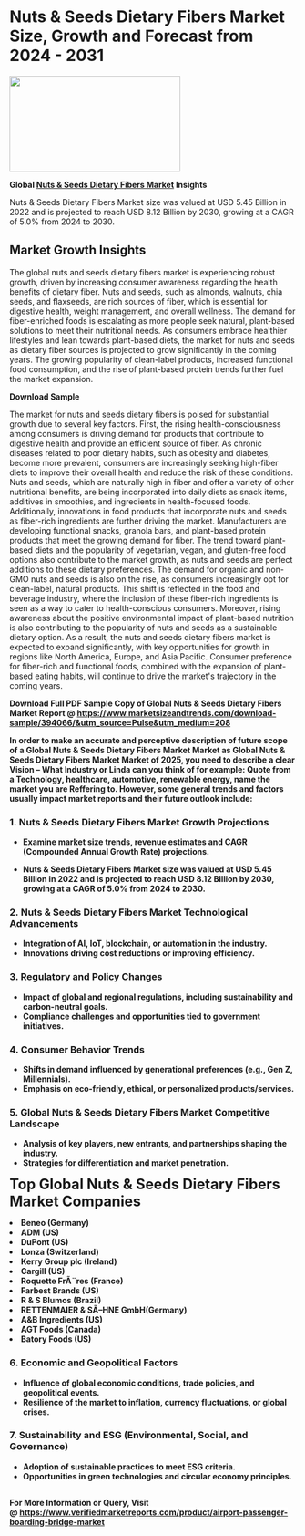 <H1>Nuts & Seeds Dietary Fibers Market Size, Growth and Forecast from 2024 - 2031</H1><img class="aligncenter size-medium wp-image-584254" src="https://thirdeyenews.in/wp-content/uploads/2024/09/Global-Market-Research-300x168.jpeg" alt="" width="300" height="168" /><p><strong>Global&nbsp;<a href="https://www.marketsizeandtrends.com/download-sample/394066/&amp;utm_source=Pulse&amp;utm_medium=208">Nuts & Seeds Dietary Fibers Market</a> Insights</strong></p><p>Nuts & Seeds Dietary Fibers Market size was valued at USD 5.45 Billion in 2022 and is projected to reach USD 8.12 Billion by 2030, growing at a CAGR of 5.0% from 2024 to 2030.</p><p><h2>Market Growth Insights</h2> <p>The global nuts and seeds dietary fibers market is experiencing robust growth, driven by increasing consumer awareness regarding the health benefits of dietary fiber. Nuts and seeds, such as almonds, walnuts, chia seeds, and flaxseeds, are rich sources of fiber, which is essential for digestive health, weight management, and overall wellness. The demand for fiber-enriched foods is escalating as more people seek natural, plant-based solutions to meet their nutritional needs. As consumers embrace healthier lifestyles and lean towards plant-based diets, the market for nuts and seeds as dietary fiber sources is projected to grow significantly in the coming years. The growing popularity of clean-label products, increased functional food consumption, and the rise of plant-based protein trends further fuel the market expansion.</p> <p><strong>Download Sample</strong></p> <p>The market for nuts and seeds dietary fibers is poised for substantial growth due to several key factors. First, the rising health-consciousness among consumers is driving demand for products that contribute to digestive health and provide an efficient source of fiber. As chronic diseases related to poor dietary habits, such as obesity and diabetes, become more prevalent, consumers are increasingly seeking high-fiber diets to improve their overall health and reduce the risk of these conditions. Nuts and seeds, which are naturally high in fiber and offer a variety of other nutritional benefits, are being incorporated into daily diets as snack items, additives in smoothies, and ingredients in health-focused foods. Additionally, innovations in food products that incorporate nuts and seeds as fiber-rich ingredients are further driving the market. Manufacturers are developing functional snacks, granola bars, and plant-based protein products that meet the growing demand for fiber. The trend toward plant-based diets and the popularity of vegetarian, vegan, and gluten-free food options also contribute to the market growth, as nuts and seeds are perfect additions to these dietary preferences. The demand for organic and non-GMO nuts and seeds is also on the rise, as consumers increasingly opt for clean-label, natural products. This shift is reflected in the food and beverage industry, where the inclusion of these fiber-rich ingredients is seen as a way to cater to health-conscious consumers. Moreover, rising awareness about the positive environmental impact of plant-based nutrition is also contributing to the popularity of nuts and seeds as a sustainable dietary option. As a result, the nuts and seeds dietary fibers market is expected to expand significantly, with key opportunities for growth in regions like North America, Europe, and Asia Pacific. Consumer preference for fiber-rich and functional foods, combined with the expansion of plant-based eating habits, will continue to drive the market's trajectory in the coming years.</p> <p><strong></p><p><span class=""><strong>Download Full PDF Sample Copy of Global Nuts & Seeds Dietary Fibers Market Report</strong> @ <a href="https://www.marketsizeandtrends.com/download-sample/394066/&amp;utm_source=Pulse&amp;utm_medium=208" target="_blank">https://www.marketsizeandtrends.com/download-sample/394066/&amp;utm_source=Pulse&amp;utm_medium=208</a></span></p><p>In order to make an accurate and perceptive description of future scope of a Global&nbsp;Nuts & Seeds Dietary Fibers Market Market as Global&nbsp;Nuts & Seeds Dietary Fibers Market Market of 2025, you need to describe a clear Vision &ndash; What Industry or Linda can you think of for example: Quote from a Technology, healthcare, automotive, renewable energy, name the market you are Reffering to. However, some general trends and factors usually impact market reports and their future outlook include:</p><h3>1.&nbsp;<strong>Nuts & Seeds Dietary Fibers Market Growth Projections</strong></h3><ul><li>Examine market size trends, revenue estimates and CAGR (Compounded Annual Growth Rate) projections.</li><li><p>Nuts & Seeds Dietary Fibers Market size was valued at USD 5.45 Billion in 2022 and is projected to reach USD 8.12 Billion by 2030, growing at a CAGR of 5.0% from 2024 to 2030.</p></li></ul><h3>2.&nbsp;<strong>Nuts & Seeds Dietary Fibers Market Technological Advancements</strong></h3><ul><li>Integration of AI, IoT, blockchain, or automation in the industry.</li><li>Innovations driving cost reductions or improving efficiency.</li></ul><h3>3.&nbsp;<strong>Regulatory and Policy Changes</strong></h3><ul><li>Impact of global and regional regulations, including sustainability and carbon-neutral goals.</li><li>Compliance challenges and opportunities tied to government initiatives.</li></ul><h3>4.&nbsp;<strong>Consumer Behavior Trends</strong></h3><ul><li>Shifts in demand influenced by generational preferences (e.g., Gen Z, Millennials).</li><li>Emphasis on eco-friendly, ethical, or personalized products/services.</li></ul><h3>5.&nbsp;<strong>Global Nuts & Seeds Dietary Fibers Market Competitive Landscape</strong></h3><ul><li>Analysis of key players, new entrants, and partnerships shaping the industry.</li><li>Strategies for differentiation and market penetration.</li></ul><p data-pm-slice="1 1 []"><span style="color: inherit; font-family: inherit; font-size: 25px;">Top Global Nuts & Seeds Dietary Fibers Market Companies</span></p><div class="" data-test-id=""><p><li>Beneo (Germany)</li><li> ADM (US)</li><li> DuPont (US)</li><li> Lonza (Switzerland)</li><li> Kerry Group plc (Ireland)</li><li> Cargill (US)</li><li> Roquette FrÃ¨res (France)</li><li> Farbest Brands (US)</li><li> R & S Blumos (Brazil)</li><li> RETTENMAIER & SÃ–HNE GmbH(Germany)</li><li> A&B Ingredients (US)</li><li> AGT Foods (Canada)</li><li> Batory Foods (US)</li></p></div><h3>6.&nbsp;<strong>Economic and Geopolitical Factors</strong></h3><ul><li>Influence of global economic conditions, trade policies, and geopolitical events.</li><li>Resilience of the market to inflation, currency fluctuations, or global crises.</li></ul><h3>7.&nbsp;<strong>Sustainability and ESG (Environmental, Social, and Governance)</strong></h3><ul><li>Adoption of sustainable practices to meet ESG criteria.</li><li>Opportunities in green technologies and circular economy principles.</li></ul><h2><strong style="font-size: 14px;">For More Information or Query, Visit @&nbsp;</strong><a style="background-color: #ffffff; font-size: 14px;" href="https://www.marketsizeandtrends.com/report/nuts-seeds-dietary-fibers-market/" target="_blank">https://www.verifiedmarketreports.com/product/airport-passenger-boarding-bridge-market</a></h2>

